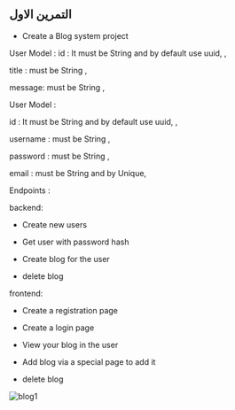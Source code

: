 

## التمرين الاول 

- Create a Blog system project

User Model :
id : It must be String and by default use uuid, ,

title : must be String ,

message: must be String ,
 
 
User Model :

id : It must be String and by default use uuid, ,

username : must be String ,

password : must be String ,

email : must be String and by Unique,

Endpoints :

backend:

- Create new users

- Get user with password hash

- Create blog for the user

- delete blog

frontend:

- Create a registration page

- Create a login page

- View your blog in the user 

- Add blog via a special page to add it

- delete blog

![blog1](https://user-images.githubusercontent.com/92247967/205494458-7eb26125-e80a-4252-9e01-a7878f450c0b.svg)


